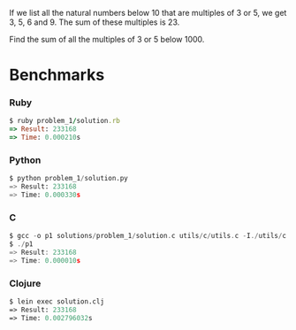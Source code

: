 If we list all the natural numbers below 10 that are multiples of 3 or 5, we get 3, 5, 6 and 9. The sum of these multiples is 23.

Find the sum of all the multiples of 3 or 5 below 1000.

# Benchmarks

### Ruby
```ruby
$ ruby problem_1/solution.rb
=> Result: 233168
=> Time: 0.000210s
```

### Python
```python
$ python problem_1/solution.py
=> Result: 233168
=> Time: 0.000330s
```

### C
```c
$ gcc -o p1 solutions/problem_1/solution.c utils/c/utils.c -I./utils/c
$ ./p1
=> Result: 233168
=> Time: 0.000010s
```

### Clojure
```clojure
$ lein exec solution.clj
=> Result: 233168
=> Time: 0.002796032s
```

